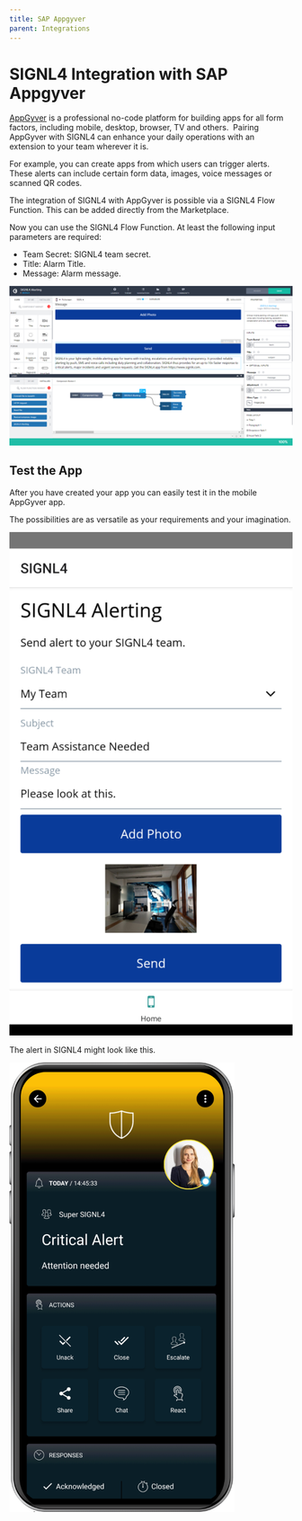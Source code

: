 ```yaml
---
title: SAP Appgyver
parent: Integrations
---
```


# SIGNL4 Integration with SAP Appgyver

[AppGyver](https://www.appgyver.com/) is a professional no-code platform for building apps for all form factors, including mobile, desktop, browser, TV and others.  Pairing AppGyver with SIGNL4 can enhance your daily operations with an extension to your team wherever it is.

For example, you can create apps from which users can trigger alerts. These alerts can include certain form data, images, voice messages or scanned QR codes.

The integration of SIGNL4 with AppGyver is possible via a SIGNL4 Flow Function. This can be added directly from the Marketplace.

Now you can use the SIGNL4 Flow Function. At least the following input parameters are required:
- Team Secret: SIGNL4 team secret.
- Title: Alarm Title.
- Message: Alarm message.

![Appgyver Composer](appgyver-composer.png)

## Test the App

After you have created your app you can easily test it in the mobile AppGyver app.

The possibilities are as versatile as your requirements and your imagination.

![Appgyver App](appgyver-app.png)

The alert in SIGNL4 might look like this.

![SIGNL4 Alert](signl4-alert.png)

